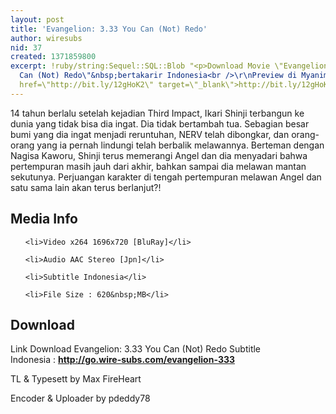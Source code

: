 ```yaml
---
layout: post
title: 'Evangelion: 3.33 You Can (Not) Redo'
author: wiresubs
nid: 37
created: 1371859800
excerpt: !ruby/string:Sequel::SQL::Blob "<p>Download Movie \"Evangelion: 3.33 You
  Can (Not) Redo\"&nbsp;bertakarir Indonesia<br />\r\nPreview di Myanimelist : <a
  href=\"http://bit.ly/12gHoK2\" target=\"_blank\">http://bit.ly/12gHoK2</a></p>\r\n"
---
```

<p class="rtejustify">14 tahun berlalu setelah kejadian Third Impact, Ikari Shinji terbangun ke dunia yang tidak bisa dia ingat. Dia tidak bertambah tua. Sebagian besar bumi yang dia ingat menjadi reruntuhan, NERV telah dibongkar, dan orang-orang yang ia pernah lindungi telah berbalik melawannya. Berteman dengan Nagisa Kaworu, Shinji terus memerangi Angel dan dia menyadari bahwa pertempuran masih jauh dari akhir, bahkan sampai dia melawan mantan sekutunya. Perjuangan karakter di tengah pertempuran melawan Angel dan satu sama lain akan terus berlanjut?!</p>

<h2>Media Info</h2>

<ul>
	<li>Video x264 1696x720 [BluRay]</li>
	<li>Audio AAC Stereo [Jpn]</li>
	<li>Subtitle Indonesia</li>
	<li>File Size : 620&nbsp;MB</li>
</ul>

<h2>Download</h2>

<p>Link Download Evangelion: 3.33 You Can (Not) Redo Subtitle Indonesia&nbsp;:&nbsp;<strong><a href="http://go.wire-subs.com/evangelion-333" target="_blank">http://go.wire-subs.com/evangelion-333</a></strong></p>

<p>TL &amp; Typesett by Max FireHeart<br />
Encoder &amp; Uploader by pdeddy78</p>
